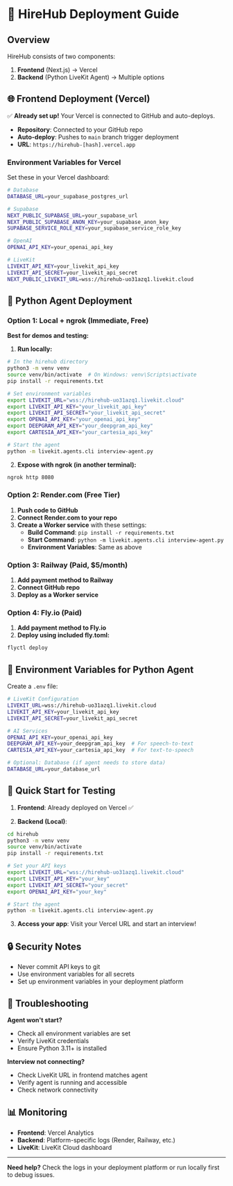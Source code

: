 # 🚀 HireHub Deployment Guide

## Overview
HireHub consists of two components:
1. **Frontend** (Next.js) → Vercel 
2. **Backend** (Python LiveKit Agent) → Multiple options

## 🌐 Frontend Deployment (Vercel)

✅ **Already set up!** Your Vercel is connected to GitHub and auto-deploys.

- **Repository**: Connected to your GitHub repo
- **Auto-deploy**: Pushes to `main` branch trigger deployment
- **URL**: `https://hirehub-[hash].vercel.app`

### Environment Variables for Vercel
Set these in your Vercel dashboard:

```bash
# Database
DATABASE_URL=your_supabase_postgres_url

# Supabase
NEXT_PUBLIC_SUPABASE_URL=your_supabase_url
NEXT_PUBLIC_SUPABASE_ANON_KEY=your_supabase_anon_key
SUPABASE_SERVICE_ROLE_KEY=your_supabase_service_role_key

# OpenAI
OPENAI_API_KEY=your_openai_api_key

# LiveKit
LIVEKIT_API_KEY=your_livekit_api_key
LIVEKIT_API_SECRET=your_livekit_api_secret
NEXT_PUBLIC_LIVEKIT_URL=wss://hirehub-uo31azq1.livekit.cloud
```

## 🐍 Python Agent Deployment

### Option 1: Local + ngrok (Immediate, Free)

**Best for demos and testing:**

1. **Run locally:**
```bash
# In the hirehub directory
python3 -m venv venv
source venv/bin/activate  # On Windows: venv\Scripts\activate
pip install -r requirements.txt

# Set environment variables
export LIVEKIT_URL="wss://hirehub-uo31azq1.livekit.cloud"
export LIVEKIT_API_KEY="your_livekit_api_key"
export LIVEKIT_API_SECRET="your_livekit_api_secret"
export OPENAI_API_KEY="your_openai_api_key"
export DEEPGRAM_API_KEY="your_deepgram_api_key"
export CARTESIA_API_KEY="your_cartesia_api_key"

# Start the agent
python -m livekit.agents.cli interview-agent.py
```

2. **Expose with ngrok (in another terminal):**
```bash
ngrok http 8080
```

### Option 2: Render.com (Free Tier)

1. **Push code to GitHub**
2. **Connect Render.com to your repo**
3. **Create a Worker service** with these settings:
   - **Build Command**: `pip install -r requirements.txt`
   - **Start Command**: `python -m livekit.agents.cli interview-agent.py`
   - **Environment Variables**: Same as above

### Option 3: Railway (Paid, $5/month)

1. **Add payment method to Railway**
2. **Connect GitHub repo**
3. **Deploy as a Worker service**

### Option 4: Fly.io (Paid)

1. **Add payment method to Fly.io**
2. **Deploy using included fly.toml:**
```bash
flyctl deploy
```

## 🔧 Environment Variables for Python Agent

Create a `.env` file:

```bash
# LiveKit Configuration
LIVEKIT_URL=wss://hirehub-uo31azq1.livekit.cloud
LIVEKIT_API_KEY=your_livekit_api_key
LIVEKIT_API_SECRET=your_livekit_api_secret

# AI Services
OPENAI_API_KEY=your_openai_api_key
DEEPGRAM_API_KEY=your_deepgram_api_key  # For speech-to-text
CARTESIA_API_KEY=your_cartesia_api_key  # For text-to-speech

# Optional: Database (if agent needs to store data)
DATABASE_URL=your_database_url
```

## 📝 Quick Start for Testing

1. **Frontend**: Already deployed on Vercel ✅

2. **Backend (Local)**:
```bash
cd hirehub
python3 -m venv venv
source venv/bin/activate
pip install -r requirements.txt

# Set your API keys
export LIVEKIT_URL="wss://hirehub-uo31azq1.livekit.cloud"
export LIVEKIT_API_KEY="your_key"
export LIVEKIT_API_SECRET="your_secret"
export OPENAI_API_KEY="your_key"

# Start the agent
python -m livekit.agents.cli interview-agent.py
```

3. **Access your app**: Visit your Vercel URL and start an interview!

## 🔒 Security Notes

- Never commit API keys to git
- Use environment variables for all secrets
- Set up environment variables in your deployment platform

## 🐛 Troubleshooting

**Agent won't start?**
- Check all environment variables are set
- Verify LiveKit credentials
- Ensure Python 3.11+ is installed

**Interview not connecting?**
- Check LiveKit URL in frontend matches agent
- Verify agent is running and accessible
- Check network connectivity

## 📊 Monitoring

- **Frontend**: Vercel Analytics
- **Backend**: Platform-specific logs (Render, Railway, etc.)
- **LiveKit**: LiveKit Cloud dashboard

---

**Need help?** Check the logs in your deployment platform or run locally first to debug issues. 